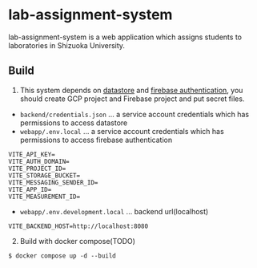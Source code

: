 # lab-assignment-system

lab-assignment-system is a web application which assigns students to laboratories in Shizuoka University.

## Build

1. This system depends on [datastore](https://cloud.google.com/datastore) and [firebase authentication](https://firebase.google.com/docs/auth), you should create GCP project and Firebase project and put secret files.

* `backend/credentials.json` ... a service account credentials which has permissions to access datastore
* `webapp/.env.local` ... a service account credentials which has permissions to access firebase authentication

```
VITE_API_KEY=
VITE_AUTH_DOMAIN=
VITE_PROJECT_ID=
VITE_STORAGE_BUCKET=
VITE_MESSAGING_SENDER_ID=
VITE_APP_ID=
VITE_MEASUREMENT_ID=
```

* `webapp/.env.development.local` ... backend url(localhost)

```
VITE_BACKEND_HOST=http://localhost:8080
```

2. Build with docker compose(TODO)

```shell
$ docker compose up -d --build
```
